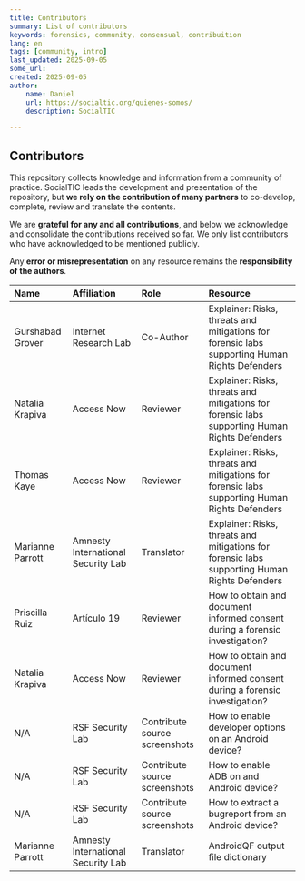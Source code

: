 ```yaml
---
title: Contributors
summary: List of contributors
keywords: forensics, community, consensual, contribuition
lang: en
tags: [community, intro]
last_updated: 2025-09-05
some_url:
created: 2025-09-05
author:
    name: Daniel
    url: https://socialtic.org/quienes-somos/
    description: SocialTIC

---
```


## Contributors

This repository collects knowledge and information from a community of practice. SocialTIC leads the development and presentation of the repository, but **we rely on the contribution of many partners** to co-develop, complete, review and translate the contents.   

We are **grateful for any and all contributions**, and below we acknowledge and consolidate the contributions received so far. We only list contributors who have acknowledged to be mentioned publicly.   

Any **error or misrepresentation** on any resource remains the **responsibility of the authors**.

| Name | Affiliation | Role | Resource |
| :---- | :---- | :---- | :---- |
| Gurshabad Grover | Internet Research Lab | Co-Author | Explainer: Risks, threats and mitigations for forensic labs supporting Human Rights Defenders |
| Natalia Krapiva | Access Now | Reviewer | Explainer: Risks, threats and mitigations for forensic labs supporting Human Rights Defenders |
| Thomas Kaye | Access Now | Reviewer | Explainer: Risks, threats and mitigations for forensic labs supporting Human Rights Defenders |
| Marianne Parrott | Amnesty International Security Lab | Translator | Explainer: Risks, threats and mitigations for forensic labs supporting Human Rights Defenders |
| Priscilla Ruiz | Artículo 19 | Reviewer | How to obtain and document informed consent during a forensic investigation? |
| Natalia Krapiva | Access Now | Reviewer | How to obtain and document informed consent during a forensic investigation? |
| N/A | RSF Security Lab | Contribute source screenshots | How to enable developer options on an Android device? |
| N/A | RSF Security Lab | Contribute source screenshots | How to enable ADB on and Android device? |
| N/A | RSF Security Lab | Contribute source screenshots | How to extract a bugreport from an Android device? |
| Marianne Parrott | Amnesty International Security Lab | Translator | AndroidQF output file dictionary  |


